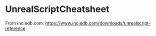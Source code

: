 # UnrealScriptCheatsheet
From indiedb.com: https://www.indiedb.com/downloads/unrealscript-reference
